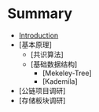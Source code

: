 # Summary

* [Introduction](README.md)
* [基本原理]
  * [共识算法]
  * [基础数据结构]
    * [Mekeley-Tree]
    * [Kademila]
* [公链项目调研]
* [存储板块调研]


